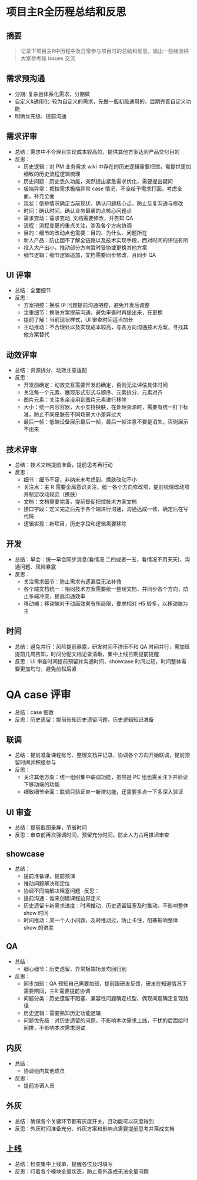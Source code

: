 # 项目主R全历程总结和反思

## 摘要
> 记录下项目主R中历程中及日常参与项目时的总结和反思，输出一些经验供大家参考和 issues 交流

## 需求预沟通
- 分期: 复杂且体系化需求，分期做
- 自定义&通用化: 较为自定义的需求，先做一版初级通用的，后期完善自定义功能
- 明确优先级、提前沟通

## 需求评审
- 总结：需求中不合理且实现成本较高的，提供其他方案达到产品交付目的
- 反思：
  - 历史逻辑：对 PM 业务需求 wiki 中存在的历史逻辑需要把控，需提供更加细致的历史流程逻辑梳理
  - 历史问题：历史悠久功能，突然提出紧急需求优化，需要提出疑问
  - 极端异常：把控需求极端异常 case 情况，不全给予需求打回，考虑全面，补充全面
  - 现状：倒排情况确定当前现状，确认问题核心点，防止反复沟通与修改
  - 时间：确认时间，确认业务最痛的点核心问题点
  - 需求变动：需求变动, 文档需要修改，并告知 QA
  - 流程：流程变更的重点关注，涉及各个方向协调
  - 目的：细节的改动点也需要：目的、为什么、问题所在
  - 新人产品：防止因不了解全链路以及技术实现手段，而对时间的评估有所
  - 投入大产出小，推动部分方向暂时妥协或更换其他方案
  - 细节逻辑：细节逻辑追加，文档需要同步修改，且同步 QA

## UI 评审
- 总结：全面细节
- 反思：
  - 方案把控：换肤 IP 问题提前沟通把控，避免开发后调整
  - 注重细节：换肤方案提前沟通，避免审查时再提出来，在更换
  - 提前了解：当前现状样式，UI 审查时间适当加长
  - 主动推动：不合理处以及实现成本较高，与各方向沟通技术方案，寻找其他方案替代

## 动效评审
- 总结：资源拆分、动效注意适配
- 反思：
  - 开发前确定：动效交互需要开发前确定，否则无法评估具体时间
  - 关注每一个元素、展现形式形式与顺序、元素拆分、元素对齐
  - 图片元素：关注多余没用到图片元素进行移除
  - 大小：统一内容容器，大小支持换肤，在处理资源时，需要有统一打下标准，防止不同皮肤在不同场景大小差异过大
  - 最后一帧：低端设备展示最后一帧，最后一帧注意不要是消失，否则展示不出来

## 技术评审
- 总结：技术文档提前准备，提前思考再行动
- 反思：
  - 细节：细节不足，非纳米未考虑到、换肤改动不小
  - 关注点：主 R 需要全局意识关注，统一各个方向修改项，提前梳理改动项并制定改动规范（换肤）
  - 文档：文档需要完善，提前督促把控技术方案文档
  - 接口字段：定义完之后先于各个端进行沟通，沟通达成一致、确定后在写代码
  - 逻辑实现：新项目，历史字段和逻辑需要移除

## 开发
- 总结：早会：统一早会同步消息(看情况 二四或者一五，看情况不用天天)、沟通问题、风险暴露
- 反思：
  - 关注需求细节：防止需求有遗漏后无法补救
  - 各个端文档统一：相同技术方案需要统一整理文档，并同步各个方向，防止多端冲突，提高沟通效率
  - 移动端：移动端对于动画效果有所局限，要求相对 H5 较多，以移动端为主

## 时间
- 总结：避免并行：风险提前暴露，研发时间不挤压不和 QA 时间并行，需加班提前几周告知，时间分配文档记录清晰，集中上线日期提前提醒
- 反思：UI 审查时间提前预留并沟通时间，showcase 时间过短，时间整体需要更加均匀，避免前松后紧

# QA case 评审
- 总结：case 细致
- 反思：历史遗留：提前告知历史遗留问题，历史逻辑知识准备

## 联调
- 总结：提前准备课程账号、整理文档并记录、协调各个方向开始联调，提前预留时间并积极参与
- 反思：
  - 关注其他方向：统一组织集中联调功能，虽然是 PC 组也需关注下并验证下移动端的功能
  - 细致细节全面：联调只验证单一新增功能，还需要多点一下多深入验证

## UI 审查
- 总结：提前截图录屏，节省时间
- 反思：审查前再次强调时间，预留充分时间，防止人力占用推迟审查

## showcase
- 总结：
  - 提前准备课，提前预演
  - 推动问题解决和定位
  - 协调不同端解决阻塞问题
-反思：
  - 提前沟通：谁来创建课程边界定义
  - 历史遗留卡新需求进度：时间推动，历史遗留阻塞及时推动，不影响整体 show 时间
  - 时间推动：某一个人小问题，及时推动过，防止卡住，阻塞影响整体 show 的进度
  
## QA
- 总结：
  - 细心细节：历史遗留、异常极端场景均回归到
- 反思：
  - 同步加班：QA 预知自己需要加班，提前跟研发反馈，研发在知道情况下需要陪同，主R 需要提前协调
  - 问题分类：历史遗留不阻塞、兼容性问题确定机型、偶现问题确定复现路径
  - 历史逻辑：需要熟知历史功能逻辑
  - 问题优先级：对历史遗留的问题，不影响本次需求上线，干扰的后面给时间排，不影响本次需求测试

## 内灰
- 总结：
  - 协调组内其他成员
- 反思：
  - 提前协调人员

## 外灰
- 总结：确保各个关键环节都有灰度开关，且功能可以灰度得到
- 反思：外灰时间准备充分、外灰方案和影响点需要提前思考并落成文档

## 上线
- 总结：检查集中上线单，提醒各位及时填写
- 反思：盯着各个模块全量状态，防止意外造成无法全量问题
